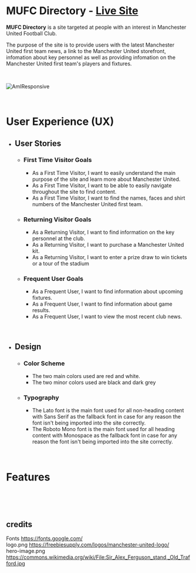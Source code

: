 # MUFC Directory - [Live Site](https://sutto7.github.io/MUFC-Directory/index.html)

**MUFC Directory** is a site targeted at people with an interest in Manchester United Football Club.

The purpose of the site is to provide users with the latest Manchester United first team news, a link to the Manchester United storefront, infomation about key personnel as well as providing infomation on the Manchester United first team's players and fixtures.

<br>

![AmIResponsive](#)

<br>

# **User Experience (UX)**

- ## **User Stories**

     - ### **First Time Visitor Goals**
         - As a First Time Visitor, I want to easily understand the main purpose of the site and learn more about Manchester United.
        - As a First Time Visitor, I want to be able to easily navigate throughout the site to find content.
        - As a First Time Visitor, I want to find the names, faces and shirt numbers of the Manchester United first team.

    - ### **Returning Visitor Goals**

        - As a Returning Visitor, I want to find information on the key personnel at the club.
        - As a Returning Visitor, I want to purchase a Manchester United kit.
        - As a Returning Visitor, I want to enter a prize draw to win tickets or a tour of the stadium

    - ### **Frequent User Goals**

        - As a Frequent User, I want to find information about upcoming fixtures.
        - As a Frequent User, I want to find information about game results.
        - As a Frequent User, I want to view the most recent club news.

<br>

-   ## **Design**

    - ### **Color Scheme**
        
        - The two main colors used are red and white.
        - The two minor colors used are black and dark grey

    -   ### **Typography**

        -   The Lato font is the main font used for all non-heading content with Sans Serif as the fallback font in case for any reason the font isn't being imported into the site correctly.
        -   The Roboto Mono font is the main font used for all heading content with Monospace as the fallback font in case for any reason the font isn't being imported into the site correctly.

<br>

# **Features**

<br>
<br>
<br>

## credits

Fonts https://fonts.google.com/
<br>
 logo.png https://freebiesupply.com/logos/manchester-united-logo/
 <br>
 hero-image.png https://commons.wikimedia.org/wiki/File:Sir_Alex_Ferguson_stand,_Old_Trafford.jpg